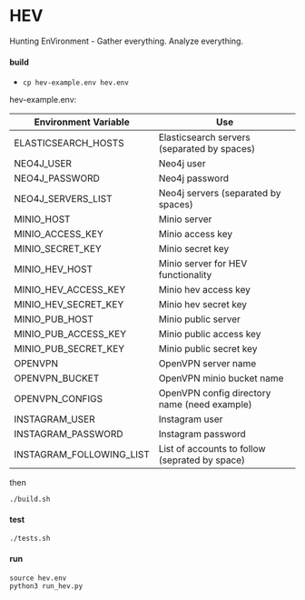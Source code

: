 # HEV
Hunting EnVironment - Gather everything. Analyze everything. 

#### build

- `cp hev-example.env hev.env`

hev-example.env:

Environment Variable | Use
-|-
ELASTICSEARCH_HOSTS| Elasticsearch servers (separated by spaces)
NEO4J_USER| Neo4j user
NEO4J_PASSWORD| Neo4j password
NEO4J_SERVERS_LIST| Neo4j servers (separated by spaces)
MINIO_HOST| Minio server
MINIO_ACCESS_KEY| Minio access key
MINIO_SECRET_KEY| Minio secret key
MINIO_HEV_HOST| Minio server for HEV functionality
MINIO_HEV_ACCESS_KEY| Minio hev access key
MINIO_HEV_SECRET_KEY| Minio hev secret key
MINIO_PUB_HOST| Minio public server
MINIO_PUB_ACCESS_KEY| Minio public access key 
MINIO_PUB_SECRET_KEY| Minio public secret key
OPENVPN| OpenVPN server name
OPENVPN_BUCKET| OpenVPN minio bucket name
OPENVPN_CONFIGS| OpenVPN config directory name (need example)
INSTAGRAM_USER| Instagram user
INSTAGRAM_PASSWORD| Instagram password
INSTAGRAM_FOLLOWING_LIST| List of accounts to follow (seprated by space)

then

```
./build.sh
```

#### test
```
./tests.sh
```

#### run
```
source hev.env
python3 run_hev.py
```
